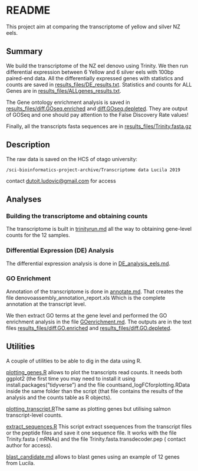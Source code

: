 # README

This project aim at comparing the transcriptome of yellow and silver NZ eels.

## Summary

We build the transcriptome of the NZ eel denovo using Trinity. We then run differential expression between 6 Yellow and 6 silver eels with 100bp paired-end data. All the differentially expressed genes with statistics and counts are saved in [results_files/DE_results.txt](results_files/DE_results.txt). Statistics and counts for ALL Genes are in [results_files/ALLgenes_results.txt](results_files/ALLgenes_results.txt).

The Gene ontology enrichment analysis is saved in [results_files/diff.GOseq.enriched](results_files/diff.GOseq.enriched) and [diff.GOseq.depleted](results_files/diff.GOseq.depleted). They are output of GOSeq and one should pay attention to the False Discovery Rate values!

Finally, all the transcripts fasta sequences are in [results_files/Trinity.fasta.gz](results_files/Trinity.fasta.gz)

## Description

The raw data is saved on the HCS of otago university: 
```
/sci-bioinformatics-project-archive/Transcriptome data Lucila 2019
```
contact dutoit.ludovic@gmail.com for access

## Analyses

### Building the transcriptome and obtaining counts

The transcriptome is built in [trinityrun.md](trinityrun.md) all the way to obtaining gene-level counts for the 12 samples.

### Differential Expression (DE) Analysis

The differential expression analysis is done in [DE_analysis_eels.md](DE_analysis_eels.md). 

### GO Enrichment

Annotation of the transcriptome is done in [annotate.md](annotate.md). That creates the file denovoassembly_annotation_report.xls Which is the complete annotation at the transcript level. 

We then extract GO terms at the gene level  and performed the GO enrichment analysis in the file [GOenrichment.md](GOenrichment.md). The outputs are in the text files [results_files/diff.GO.enriched](diff.GO.enriched) and  [results_files/diff.GO.depleted](diff.GO.depleted).



## Utilities

A couple of utilities to be able to dig in the data using R.



[plotting_genes.R](plotting_genes.R) allows to plot the transcripts read counts. It needs both ggplot2 (the first time you may need to install it using install.packages(“tidyverse”) and the file countsand_logFCforplotting.RData inside the same folder than the script (that file contains the results of the analysis and the counts table as R objects).

[plotting_transcript.R](plotting_transcript.R)The same as plotting genes but utilising salmon transcript-level counts.


[extract_sequences.R](extract_sequences.R) This script extract ssequences from the transcript files or the peptide files and save it one sequence file. It works with the file Trinity.fasta ( mRNAs) and the file Trinity.fasta.transdecoder.pep ( contact author for access).


[blast_candidate.md](blast_candidate.md) allows to blast genes using an example of 12 genes from Lucila.
